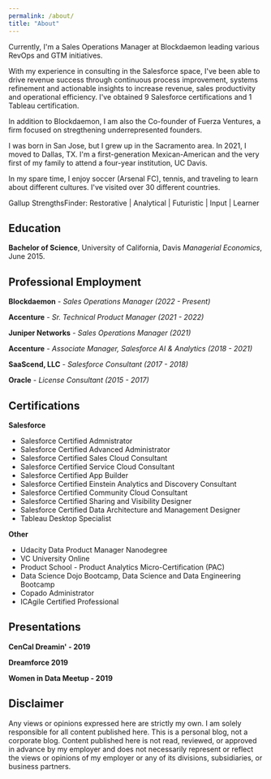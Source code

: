 ```yaml
---
permalink: /about/
title: "About"
---
```


Currently, I'm a Sales Operations Manager at Blockdaemon leading various RevOps and GTM initiatives. 

With my experience in consulting in the Salesforce space, I've been able to drive revenue success through continuous process improvement, systems refinement and actionable insights to increase revenue, sales productivity and operational efficiency. I've obtained 9 Salesforce certifications and 1 Tableau certification.

In addition to Blockdaemon, I am also the Co-founder of Fuerza Ventures, a firm focused on stregthening underrepresented founders.

I was born in San Jose, but I grew up in the Sacramento area. In 2021, I moved to Dallas, TX. I'm a first-generation Mexican-American and the very first of my family to attend a four-year institution, UC Davis.

In my spare time, I enjoy soccer (Arsenal FC), tennis, and traveling to learn about different cultures. I've visited over 30 different countries.

Gallup StrengthsFinder: Restorative | Analytical | Futuristic | Input | Learner 

Education
---

**Bachelor of Science**, University of California, Davis *Managerial Economics*, June 2015.

Professional Employment
---
**Blockdaemon** - *Sales Operations Manager (2022 - Present)*

**Accenture** - *Sr. Technical Product Manager (2021 - 2022)*

**Juniper Networks** - *Sales Operations Manager (2021)*

**Accenture** - *Associate Manager, Salesforce AI & Analytics (2018 - 2021)* 

**SaaScend, LLC** - *Salesforce Consultant (2017 - 2018)*

**Oracle** - *License Consultant (2015 - 2017)*

Certifications
---

**Salesforce**

*   Salesforce Certified Admnistrator
*   Salesforce Certified Advanced Administrator
*   Salesforce Certified Sales Cloud Consultant
*   Salesforce Certified Service Cloud Consultant
*   Salesforce Certified App Builder
*   Salesforce Certified Einstein Analytics and Discovery Consultant
*   Salesforce Certified Community Cloud Consultant
*   Salesforce Certified Sharing and Visibility Designer
*   Salesforce Certified Data Architecture and Management Designer
*   Tableau Desktop Specialist

**Other**
*   Udacity Data Product Manager Nanodegree
*   VC University Online
*   Product School - Product Analytics Micro-Certification (PAC)
*   Data Science Dojo Bootcamp, Data Science and Data Engineering Bootcamp
*   Copado Administrator
*   ICAgile Certified Professional

Presentations
---

**CenCal Dreamin' - 2019**

**Dreamforce 2019**

**Women in Data Meetup - 2019**


## Disclaimer

Any views or opinions expressed here are strictly my own. I am solely responsible for all content published here. This is a personal blog, not a corporate blog. Content published here is not read, reviewed, or approved in advance by my employer and does not necessarily represent or reflect the views or opinions of my employer or any of its divisions, subsidiaries, or business partners.
